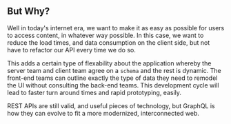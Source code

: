## But Why?

Well in today's internet era, we want to make it as easy as possible for users to access content, in whatever way possible. In this case, we want to reduce the load times, and data consumption on the client side, but not have to refactor our API every time we do so.

This adds a certain type of flexability about the application whereby the server team and client team agree on a `schema` and the rest is dynamic. The front-end teams can outline exactly the type of data they need to remodel the UI without consulting the back-end teams. This development cycle will lead to faster turn around times and rapid prototyping, easily.

REST APIs are still valid, and useful pieces of technology, but GraphQL is how they can evolve to fit a more modernized, interconnected web.

